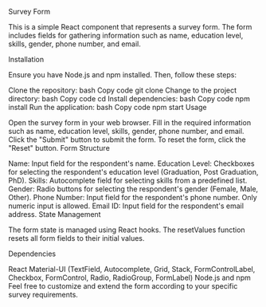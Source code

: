 Survey Form

This is a simple React component that represents a survey form. The form includes fields for gathering information such as name, education level, skills, gender, phone number, and email.

Installation

Ensure you have Node.js and npm installed. Then, follow these steps:

Clone the repository:
bash
Copy code
git clone <repository-url>
Change to the project directory:
bash
Copy code
cd <project-directory>
Install dependencies:
bash
Copy code
npm install
Run the application:
bash
Copy code
npm start
Usage

Open the survey form in your web browser.
Fill in the required information such as name, education level, skills, gender, phone number, and email.
Click the "Submit" button to submit the form.
To reset the form, click the "Reset" button.
Form Structure

Name: Input field for the respondent's name.
Education Level: Checkboxes for selecting the respondent's education level (Graduation, Post Graduation, PhD).
Skills: Autocomplete field for selecting skills from a predefined list.
Gender: Radio buttons for selecting the respondent's gender (Female, Male, Other).
Phone Number: Input field for the respondent's phone number. Only numeric input is allowed.
Email ID: Input field for the respondent's email address.
State Management

The form state is managed using React hooks. The resetValues function resets all form fields to their initial values.

Dependencies

React
Material-UI (TextField, Autocomplete, Grid, Stack, FormControlLabel, Checkbox, FormControl, Radio, RadioGroup, FormLabel)
Node.js and npm
Feel free to customize and extend the form according to your specific survey requirements.